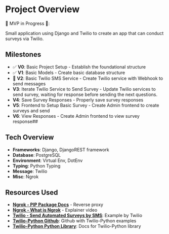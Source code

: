 # Project Overview 

🚧 MVP in Progress 🚧:

Small application using Django and Twilio to create an app that can conduct surveys via Twilio. 

## Milestones
- ✅ **V0**: Basic Project Setup - Establish the foundational structure
- ✅ **V1**: Basic Models - Create basic database structure
- 🔨 **V2**: Basic Twilio SMS Service - Create Twilio service with Webhook to send messages
- **V3**: Iterate Twilio Service to Send Survey - Update Twilio services to send survey, waiting for response before sending the next questions.
- **V4**: Save Survey Responses - Properly save survey responses
- **V5**: Frontend to Setup Basic Survey - Create Admin frontend to create surveys and send
- **V6**: View Responses - Create Admin frontend to view survey response##

## Tech Overview 
- **Frameworks**: Django, DjangoREST framework
- **Database**: PostgreSQL
- **Environment**: Virtual Env, DotEnv
- **Typing**: Python Typing
- **Message**: Twilio
- **Misc**: Ngrok

## Resources Used 
- **[Ngrok - PIP Package Docs](https://pypi.org/project/ngrok/)** - Reverse proxy 
- **[Ngrok - What is Ngrok](https://www.youtube.com/watch?v=UaxqJUXqvro&t=54s)** - Explainer video
- **[Twilio - Send Automated Surveys by SMS](https://www.twilio.com/en-us/blog/send-automated-surveys-sms-python-twilio)**: Example by Twilio
- **[Twilio-Python Github](https://github.com/twilio/twilio-python?tab=readme-ov-file)**: Github with Twilio-Python examples
- **[Twilio-Python Python Library](https://twilio.com/docs/libraries/reference/twilio-python/)**: Docs for Twilio-Python library
